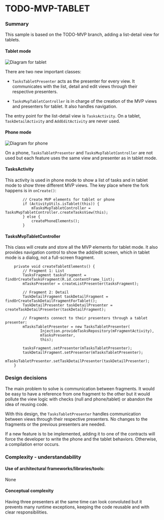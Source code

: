 # TODO-MVP-TABLET

### Summary

This sample is based on the TODO-MVP branch, adding a list-detail view for tablets.

#### Tablet mode
<img src="https://github.com/googlesamples/android-architecture/wiki/images/mvp-tablet-tablet.png" alt="Diagram for tablet"/>

There are two new important classes:

 - `TasksTabletPresenter` acts as the presenter for every view. It communicates with the list, detail and edit views through their respective presenters.

 - `TasksMvpTabletController` is in charge of the creation of the MVP views and presenters for tablet. It also handles navigation.
 
The entry point for the list-detail view is `TasksActivity`. On a tablet, `TaskDetailActivity` and `AddEditActivity` are never used. 

#### Phone mode
<img src="https://github.com/googlesamples/android-architecture/wiki/images/mvp-tablet-phone.png" alt="Diagram for phone"/>

On a phone, `TasksTabletPresenter` and `TasksMvpTabletController` are not used but each feature uses the same view and presenter as in tablet mode.

#### TasksActivity

This activity is used in phone mode to show a list of tasks and in tablet mode to show three different MVP views. The key place where the fork happens is in `onCreate()`:

```
        // Create MVP elements for tablet or phone
        if (ActivityUtils.isTablet(this)) {
            mTasksMvpTabletController = TasksMvpTabletController.createTasksView(this);
        } else {
            createPhoneElements();
        }
```

#### TasksMvpTabletController

This class will create and store all the MVP elements for tablet mode. It also provides navigation control to show the add/edit screen, which in tablet mode is a dialog, not a full-screen fragment.

```
    private void createTabletElements() {
        // Fragment 1: List
        TasksFragment tasksFragment = findOrCreateTasksFragment(R.id.contentFrame_list);
        mTasksPresenter = createListPresenter(tasksFragment);

        // Fragment 2: Detail
        TaskDetailFragment taskDetailFragment = findOrCreateTaskDetailFragmentForTablet();
        TaskDetailPresenter taskDetailPresenter = createTaskDetailPresenter(taskDetailFragment);

        // Fragments connect to their presenters through a tablet presenter:
        mTasksTabletPresenter = new TasksTabletPresenter(
                Injection.provideTasksRepository(mFragmentActivity),
                mTasksPresenter,
                this);

        tasksFragment.setPresenter(mTasksTabletPresenter);
        taskDetailFragment.setPresenter(mTasksTabletPresenter);
        mTasksTabletPresenter.setTaskDetailPresenter(taskDetailPresenter);
    }

```
### Design decisions

The main problem to solve is communication between fragments. It would be easy to have a
reference from one fragment to the other but it would pollute the view logic with
checks (null and phone/tablet) or abandon the idea of reusing code.

With this design, the `TasksTabletPresenter` handles communication between views through their respective presenters.
No changes to the fragments or the previous presenters are needed.

If a new feature is to be implemented, adding it to one of the contracts will force the
developer to write the phone and the tablet behaviors. Otherwise, a compilation error occurs.

### Complexity - understandability

#### Use of architectural frameworks/libraries/tools:

None

#### Conceptual complexity

Having three presenters at the same time can look convoluted but it prevents many runtime exceptions, 
keeping the code reusable and with clear responsibilities.

